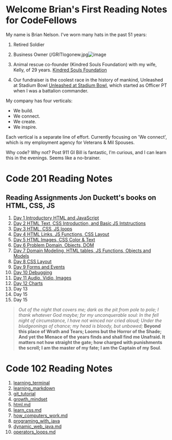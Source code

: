 
# Welcome Brian's First Reading Notes for CodeFellows

My name is Brian Nelson. I've worn many hats in the past 51 years:

1. Retired Soldier

2. Business Owner (/GRITlogonew.jpg![image](https://user-images.githubusercontent.com/82063641/114231652-8fccac00-992f-11eb-86e8-9f5fec6d0855.png)
3. Animal rescue co-founder (Kindred Souls Foundation) with my wife, Kelly, of 29 years. [Kindred Souls Foundation](https://kindredsoulsfoundation.org)
4. Our fundraiser is the coolest race in the history of mankind, Unleashed at Stadium Bowl [Unleashed at Stadium Bowl](https://unleashedatstadiumbowl.org), which started as Officer PT when I was a battalion commander.

My company has four verticals:

* We build.
* We connect.
* We create.
* We inspire.

Each vertical is a separate line of effort. Currently focusing on 'We connect', which is my employment agency for Veterans & Mil Spouses.

Why code? Why not? Post 911 GI Bill is fantastic, I'm curious, and I can learn this in the evenings. Seems like a no-brainer.

# Code 201 Reading Notes

## Reading Assignments Jon Duckett's books on HTML, CSS, JS

  1. [Day 1 Introductory HTML and JavaScript](201notes/class-01.md)
  2. [Day 2 HTML Text, CSS Introduction, and Basic JS Intstructions](201notes/class-02.md)
  3. [Day 3 HTML, CSS, JS loops](201notes/class-03.md)
  4. [Day 4 HTML Links, JS Functions, CSS Layout](201notes/class-04.md)
  5. [Day 5 HTML Images, CSS Color & Text](class-05.md)
  6. [Day 6 Problem Domain, Objects, DOM](class-06.md)
  7. [Day 7 Domain Modeling, HTML tables, JS Functions, Objects and Models](class-07.md)
  8. [Day 8 CSS Layout](class-08.md)
  9. [Day 9 Forms and Events](class-09.md)
  10. [Day 10 Debugging](class-10.md)
  11. [Day 11 Audio, Vidio, Images](class-11.md)
  12. [Day 12 Charts](class-12.md)
  13. Day 13
  14. Day 15
  15. Day 15
  
  > *Out of the night that covers me; dark as the pit from pole to pole;
  > I thank whatever God maybe; for my unconquerable soul:
  > In the fell night of circumstance, I have not winced nor cried aloud;
  > Under the bludgeonings of chance; my head is bloody, but unbowed;*
  > **Beyond this place of Wrath and Tears; Looms but the Horror of the Shade;
  > And yet the Menace of the years finds and shall find me Unafraid.
  > It matters not how straight the gate; how charged with punishments the scroll;
  > I am the master of my fate;
  > I am the Captain of my Soul**.

# Code 102 Reading Notes

1. [learning_terminal](102notes/learning_terminal.md)
2. [learning_markdown](102notes/learning_markdown.md)
3. [git_tutorial](102notes/git_tutorial.md)
4. [growth_mindset](102notes/growth_mindset.md)
5. [html.md](102notes/html.md)
6. [learn_css.md](102notes/learn_css.md)
7. [how_computers_work.md](102notes/how_computers_work.md)
8. [programing_with_java](102notes/programing_with_java)
9. [dynamic_web_java.md](102notes/dynamic_web_java.md)
10. [operators_loops.md](102notes/operators_loops.md)
